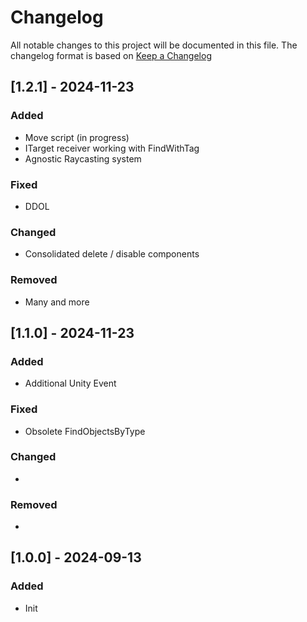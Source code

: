 # Changelog

All notable changes to this project will be documented in this file.
The changelog format is based on [Keep a Changelog](https://keepachangelog.com/en/1.0.0/)


## [1.2.1] - 2024-11-23

### Added

- Move script (in progress)
- ITarget receiver working with FindWithTag
- Agnostic Raycasting system

### Fixed

- DDOL

### Changed

- Consolidated delete / disable components

### Removed

- Many and more




## [1.1.0] - 2024-11-23


### Added

- Additional Unity Event

### Fixed

- Obsolete FindObjectsByType 

### Changed

-

### Removed

-


## [1.0.0] - 2024-09-13


### Added

- Init
